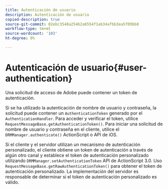 ```yaml
---
title: Autenticación de usuario
description: Autenticación de usuario
copied-description: true
source-git-commit: 02ebc3548a254b2a6554f1ab34afbb3ea5f09bb8
workflow-type: tm+mt
source-wordcount: '103'
ht-degree: 0%

---
```


# Autenticación de usuario{#user-authentication}

Una solicitud de acceso de Adobe puede contener un token de autenticación.

Si se ha utilizado la autenticación de nombre de usuario y contraseña, la solicitud puede contener un `AuthenticationToken` generado por el `AuthenticationHandler`. Para acceder y verificar el token, utilice `RequestMessageBase.getAuthenticationToken()`. Para iniciar una solicitud de nombre de usuario y contraseña en el cliente, utilice el `DRMManager.authenticate()` ActionScript o API de iOS.

Si el cliente y el servidor utilizan un mecanismo de autenticación personalizado, el cliente obtiene un token de autenticación a través de algún otro canal y establece el token de autenticación personalizado utilizando `DRMManager.setAuthenticationToken` API de ActionScript 3.0. Uso `RequestMessageBase.getRawAuthenticationToken()` para obtener el token de autenticación personalizado. La implementación del servidor es responsable de determinar si el token de autenticación personalizado es válido.
